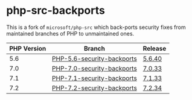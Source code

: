 # php-src-backports

This is a fork of `microsoft/php-src` which back-ports security fixes from maintained branches of PHP to unmaintained ones.

|PHP Version|Branch|Release|
|---|---|---|
|5.6|[PHP-5.6-security-backports](https://github.com/shivammathur/php-src-backports/tree/PHP-5.6-security-backports)|[5.6.40](https://github.com/shivammathur/php-src-backports/archive/7.1.33.tar.gz)|
|7.0|[PHP-7.0-security-backports](https://github.com/shivammathur/php-src-backports/tree/PHP-7.0-security-backports)|[7.0.33](https://github.com/shivammathur/php-src-backports/archive/7.1.33.tar.gz)|
|7.1|[PHP-7.1-security-backports](https://github.com/shivammathur/php-src-backports/tree/PHP-7.1-security-backports)|[7.1.33](https://github.com/shivammathur/php-src-backports/archive/7.1.33.tar.gz)|
|7.2|[PHP-7.2-security-backports](https://github.com/shivammathur/php-src-backports/tree/PHP-7.2-security-backports)|[7.2.34](https://github.com/shivammathur/php-src-backports/archive/7.1.33.tar.gz)|
